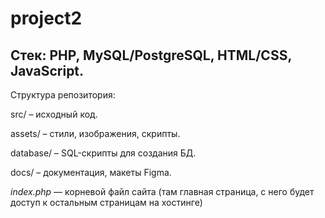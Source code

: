 # project2
## Стек: PHP, MySQL/PostgreSQL, HTML/CSS, JavaScript.

Структура репозитория:

src/ – исходный код.

assets/ – стили, изображения, скрипты.

database/ – SQL-скрипты для создания БД.

docs/ – документация, макеты Figma.

_index.php_ — корневой файл сайта (там главная страница, с него будет доступ к остальным страницам на хостинге)
